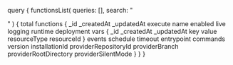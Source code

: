 query {
    functionsList(
        queries: [],
        search: "<SEARCH>"
    ) {
        total
        functions {
            _id
            _createdAt
            _updatedAt
            execute
            name
            enabled
            live
            logging
            runtime
            deployment
            vars {
                _id
                _createdAt
                _updatedAt
                key
                value
                resourceType
                resourceId
            }
            events
            schedule
            timeout
            entrypoint
            commands
            version
            installationId
            providerRepositoryId
            providerBranch
            providerRootDirectory
            providerSilentMode
        }
    }
}
